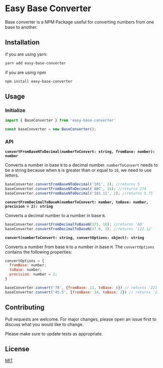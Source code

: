 # Easy Base Converter

Base converter is a NPM Package useful for converting numbers from one base to another.

## Installation

if you are using yarn:

```bash
yarn add easy-base-converter
```

if you are using npm

```bash
npm install easy-base-converter
```

## Usage

### Initialize

```javascript
import { BaseConverter } from 'easy-base-converter'

const baseConverter = new BaseConverter();
```

### API

**`convertFromBaseNToDecimal(numberToConvert: string, fromBase: number): number`**

Converts a number in base `N` to a decimal number. `numberToConvert` needs to be a string because when `N` is greater than or equal to `10`, we need to use letters.

```javascript
baseConverter.convertFromBaseNToDecimal('101', 2); //returns 5
baseConverter.convertFromBaseNToDecimal('ABC', 16); //returns 274
baseConverter.convertFromBaseNToDecimal('101.11', 2); //returns 5.75
```

**`convertFromDecimalToBaseN(numberToConvert: number, toBase: number, precision = 2): string`**

Converts a decimal number to a number in base `N`.

```javascript
baseConverter.convertFromDecimalToBaseN(173, 16); //returns 'AD'
baseConverter.convertFromDecimalToBaseN(17.6, 3); //returns '122.12'
```

**`convert(numberToConvert: string, convertOptions: object): string`**

Converts a number from base `N` to a number in base `M`. The `convertOptions` contains the following properties:

```javascript
convertOptions = {
  fromBase: number;
  toBase: number;
  precision: number = 2;
}
```

```javascript
baseConverter.convert('78', {fromBase: 11, toBase: 6}) // returns '221'
baseConverter.convert('45.5', {fromBase: 14, toBase: 2}) // returns '111101.01'
```

## Contributing

Pull requests are welcome. For major changes, please open an issue first to discuss what you would like to change.

Please make sure to update tests as appropriate.

## License

[MIT](https://choosealicense.com/licenses/mit/)
